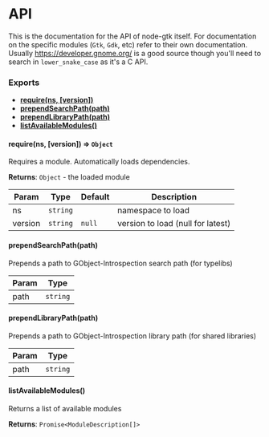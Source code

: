 # API

This is the documentation for the API of node-gtk itself. For documentation on the specific modules (`Gtk`, `Gdk`, etc) refer to their own documentation. Usually https://developer.gnome.org/ is a good source though you'll need to search in `lower_snake_case` as it's a C API.

### Exports

- **[require(ns, [version])](#require)**
- **[prependSearchPath(path)](#prepend-search-path)**
- **[prependLibraryPath(path)](#prepend-library-path)**
- **[listAvailableModules()](#list-available-modules)**

<a id="require" />

#### require(ns, [version]) ⇒ `Object`

Requires a module. Automatically loads dependencies.

**Returns**: `Object` - the loaded module

| Param   | Type     | Default | Description                       |
| ------- | -------- | ------- | --------------------------------- |
| ns      | `string` |         | namespace to load                 |
| version | `string` | `null`  | version to load (null for latest) |

<a id="prepend-search-path" />

#### prependSearchPath(path)

Prepends a path to GObject-Introspection search path (for typelibs)

| Param | Type     |
| ----- | -------- |
| path  | `string` |

<a id="prepend-library-path" />

#### prependLibraryPath(path)

Prepends a path to GObject-Introspection library path (for shared libraries)

| Param | Type     |
| ----- | -------- |
| path  | `string` |

<a id="list-available-modules" />

#### listAvailableModules()

Returns a list of available modules

**Returns**: `Promise<ModuleDescription[]>`
